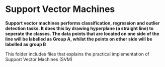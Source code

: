 # Support Vector Machines
<b> Support vector machines performs classification, regression and outlier detection tasks. It does this by drawing hyperplane (a straight line) to seperate the classes. The data points that are located on one side of the line will be labelled as Group A, whilst the points on other side will be labelled as group B</b>

This folder includes files that explains the practical implementation of Support Vector Machines (SVM)
